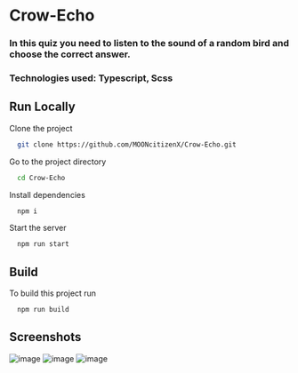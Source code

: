 # Crow-Echo

### In this quiz you need to listen to the sound of a random bird and choose the correct answer.  
  
### Technologies used: Typescript, Scss  

## Run Locally

Clone the project

```bash
  git clone https://github.com/MOONcitizenX/Crow-Echo.git
```

Go to the project directory

```bash
  cd Crow-Echo
```

Install dependencies

```bash
  npm i
```

Start the server

```bash
  npm run start
```

## Build

To build this project run

```bash
  npm run build
```

## Screenshots  
![image](https://user-images.githubusercontent.com/104726176/212871061-c02a88c2-9db0-4ae8-bd29-ce9552371c0a.png)
![image](https://user-images.githubusercontent.com/104726176/212871163-72b035df-9fa4-4d80-a413-570a2e9d8d77.png)
![image](https://user-images.githubusercontent.com/104726176/212871223-77cf4776-fd9b-4b60-a81a-6b585621caae.png)


